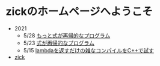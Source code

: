 # zickのホームページへようこそ

* 2021
  * 5/28 [もっと式が再帰的なプログラム](/2021/recursion2.md)
  * 5/23 [式が再帰的なプログラム](/2021/recursion.md)
  * 5/15 [lambdaを返すだけの雑なコンパイルをC++で試す](/2021/compile.md)
* [zick](/zick.md)

